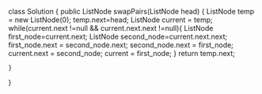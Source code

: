 class Solution {
    public ListNode swapPairs(ListNode head) {
        ListNode temp = new ListNode(0);
        temp.next=head;
        ListNode current = temp;
        while(current.next !=null && current.next.next !=null){
            ListNode first_node=current.next;
            ListNode second_node=current.next.next;
            first_node.next = second_node.next;
            second_node.next = first_node;
            current.next = second_node;
            current = first_node;
        }
        return temp.next;
        
    }
}
